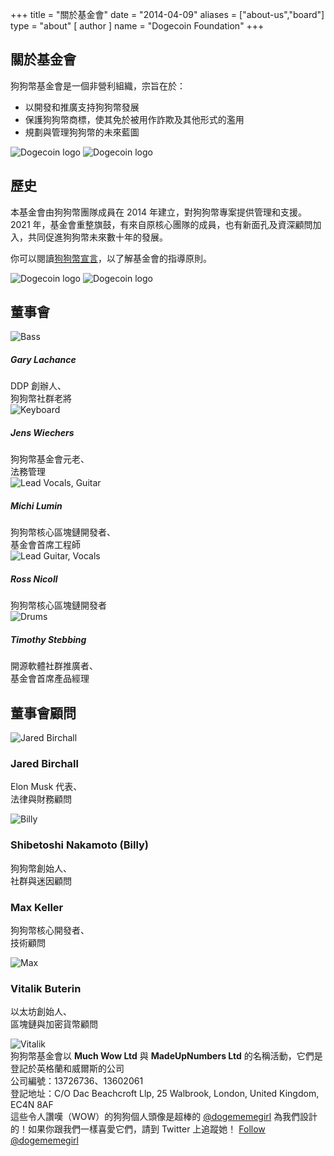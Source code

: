 +++ title = "關於基金會"
date = "2014-04-09"
aliases = ["about-us","board"]
type = "about"
[ author ]
name = "Dogecoin Foundation"
+++

<section class="presentation">
<div class="left">

<div class="title">

## 關於基金會

  <div class="underline"></div>
</div>

<div class="description">
狗狗幣基金會是一個非營利組織，宗旨在於：

- 以開發和推廣支持狗狗幣發展
- 保護狗狗幣商標，使其免於被用作詐欺及其他形式的濫用
- 規劃與管理狗狗幣的未來藍圖

</div>

<div class="mobile-logos">
<img class="dogegoin-light" src="/dogecoin-light.png" alt="Dogecoin logo">
<img class="dogegoin-dark" src="/dogecoin-dark.png" alt="Dogecoin logo">
</div>

<div class="title">

## 歷史

<div class="underline"></div>
</div>

<div class="description">
本基金會由狗狗幣團隊成員在 2014 年建立，對狗狗幣專案提供管理和支援。2021 年，基金會重整旗鼓，有來自原核心團隊的成員，也有新面孔及資深顧問加入，共同促進狗狗幣未來數十年的發展。

你可以閱讀[狗狗幣宣言](/zh-tw/manifesto)，以了解基金會的指導原則。

</div>
</div>
<div class="right">
<img class="dogegoin-light" src="/dogecoin-light.png" alt="Dogecoin logo">
<img class="dogegoin-dark" src="/dogecoin-dark.png" alt="Dogecoin logo">
</div>
</section>

<section class="board">
  <div>

## 董事會

  <div class="underline"></div>

  <div class="members">
  <div class="member">
  <img title='Bass' src="/gary.png"/>
  <h5>Gary Lachance</h5>
DDP 創辦人、<br>狗狗幣社群老將
  </div>

  <div class="member">
  <img title='Keyboard' src="/jens.png"/>
  <h5>Jens Wiechers</h5>
狗狗幣基金會元老、<br>法務管理
  </div>

  <div class="member">
  <img title='Lead Vocals, Guitar' src="/michi.png"/>
  <h5>Michi Lumin</h5>
狗狗幣核心區塊鏈開發者、<br>基金會首席工程師
  </div>

  <div class="member">
  <img title='Lead Guitar, Vocals' src="/ross.png"/>
  <h5>Ross Nicoll</h5>
狗狗幣核心區塊鏈開發者
  </div>

  <div class="member">
  <img title='Drums' src="/timothy.png"/>
  <h5>Timothy Stebbing</h5>
開源軟體社群推廣者、<br>基金會首席產品經理
  </div>

  </div>
  </div>
</section>

<div class="advisors">
<div class="top"></div>
<div class="inner">
<div class="title">

## 董事會顧問

<div class="underline"></div>
</div>

<div class="members">

<div>
<img title='Jared Birchall' src="/jared.png"/>
</div>
<div>

### Jared Birchall

Elon Musk 代表、<br>法律與財務顧問

</div>

<div>
<img title='Billy' src="/billy.png"/>
</div>
<div>

### Shibetoshi Nakamoto (Billy)

狗狗幣創始人、<br>社群與迷因顧問

</div>

<div>

### Max Keller

狗狗幣核心開發者、<br>技術顧問

</div>
<div>
<img title='Max' src="/max.png"/>
</div>

<div>

### Vitalik Buterin

以太坊創始人、<br>區塊鏈與加密貨幣顧問

</div>
<div>
<img title='Vitalik' src="/vitalik.png"/>
</div>

</div>
</div>
<div class="bottom"></div>
</div>

<div class="company">
狗狗幣基金會以 <b>Much Wow Ltd</b> 與
<b>MadeUpNumbers Ltd</b> 的名稱活動，它們是登記於英格蘭和威爾斯的公司<br/>
公司編號：13726736、13602061<br/>
登記地址：C/O Dac Beachcroft Llp, 25 Walbrook, London, United Kingdom, EC4N 8AF
</div>

<div class="tweet">
這些令人讚嘆（WOW）的狗狗個人頭像是超棒的
<a href="https://twitter.com/Dogememegirl">@dogememegirl</a>
為我們設計的！如果你跟我們一樣喜愛它們，請到 Twitter 上追蹤她！
<a href="https://twitter.com/dogememegirl?ref_src=twsrc%5Etfw" class="twitter-follow-button" data-show-screen-name="false" data-show-count="false">Follow @dogememegirl</a><script async src="https://platform.twitter.com/widgets.js" charset="utf-8"></script>
</div>
